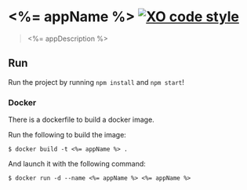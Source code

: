 
# <%= appName %> [![XO code style](https://img.shields.io/badge/code_style-XO-5ed9c7.svg)](https://github.com/sindresorhus/xo)

> <%= appDescription %>

## Run
Run the project by running `npm install` and `npm start`!

### Docker
There is a dockerfile to build a docker image.

Run the following to build the image:
```
$ docker build -t <%= appName %> .
```

And launch it with the following command:
```
$ docker run -d --name <%= appName %> <%= appName %>
```
